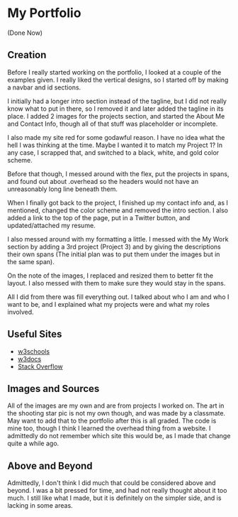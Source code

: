 # My Portfolio
(Done Now)

## Creation
Before I really started working on the portfolio, I looked at a couple of the examples given.
I really liked the vertical designs, so I started off by making a navbar and id sections.

I initially had a longer intro section instead of the tagline, but I did not really know what to put in there, so I removed it and later added the tagline in its place.
I added 2 images for the projects section, and started the About Me and Contact Info, though all of that stuff was placeholder or incomplete.

I also made my site red for some godawful reason.  I have no idea what the hell I was thinking at the time.  Maybe I wanted it to match my Project 1?  In any case, I scrapped that, and switched to a black, white, and gold color scheme.

Before that though, I messed around with the flex, put the projects in spans, and found out about .overhead so the headers would not have an unreasonably long line beneath them.

When I finally got back to the project, I finished up my contact info and, as I mentioned, changed the color scheme and removed the intro section.  I also added a link to the top of the page, put in a Twitter button, and updated/attached my resume.

I also messed around with my formatting a little.  I messed with the My Work section by adding a 3rd project (Project 3) and by giving the descriptions their own spans (The initial plan was to put them under the images but in the same span).

On the note of the images, I replaced and resized them to better fit the layout.  I also messed with them to make sure they would stay in the spans.

All I did from there was fill everything out.  I talked about who I am and who I want to be, and I explained what my projects were and what my roles involved.

## Useful Sites
* [w3schools](https://www.w3schools.com/)
* [w3docs](https://www.w3docs.com/)
* [Stack Overflow](https://stackoverflow.com/)

## Images and Sources
All of the images are my own and are from projects I worked on.  The art in the shooting star pic is not my own though, and was made by a classmate.  May want to add that to the portfolio after this is all graded.
The code is mine too, though I think I learned the overhead thing from a website.  I admittedly do not remember which site this would be, as I made that change quite a while ago.

## Above and Beyond
Admittedly, I don't think I did much that could be considered above and beyond.  I was a bit pressed for time, and had not really thought about it too much.  I still like what I made, but it is definitely on the simpler side, and is lacking in some areas.
